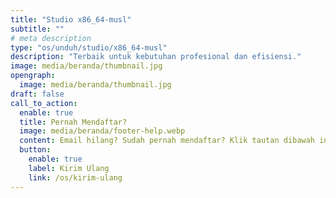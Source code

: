 ```yaml
---
title: "Studio x86_64-musl"
subtitle: ""
# meta description
type: "os/unduh/studio/x86_64-musl"
description: "Terbaik untuk kebutuhan profesional dan efisiensi."
image: media/beranda/thumbnail.jpg
opengraph:
  image: media/beranda/thumbnail.jpg
draft: false
call_to_action:
  enable: true
  title: Pernah Mendaftar?
  image: media/beranda/footer-help.webp
  content: Email hilang? Sudah pernah mendaftar? Klik tautan dibawah ini agar kami mengirim ulang ke email yang sudah terdaftar sebelumnya.
  button:
    enable: true
    label: Kirim Ulang
    link: /os/kirim-ulang
---
```

